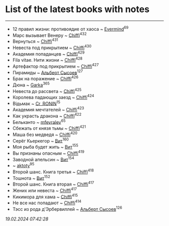 # List of the latest books with notes
---

* 12 правил жизни: противоядие от хаоса ~ [Evermind](users/302/302928912-vkontakte)<sup>69</sup>
* Марс вызывает Венеру ~ [Chiffi](users/105/105831994080785626680-google)<sup>432</sup>
* Вернуться ~ [Chiffi](users/105/105831994080785626680-google)<sup>431</sup>
* Невеста под прикрытием ~ [Chiffi](users/105/105831994080785626680-google)<sup>430</sup>
* Академия попаданцев ~ [Chiffi](users/105/105831994080785626680-google)<sup>429</sup>
* Fila vitae. Нити жизни ~ [Chiffi](users/105/105831994080785626680-google)<sup>428</sup>
* Артефактор под прикрытием ~ [Chiffi](users/105/105831994080785626680-google)<sup>427</sup>
* Пирамиды ~ [Альберт Сысоев](users/474/47446642-vkontakte)<sup>127</sup>
* Брак на поражение ~ [Chiffi](users/105/105831994080785626680-google)<sup>426</sup>
* Дюна ~ [Garka](users/115/115753719718250012620-google)<sup>365</sup>
* Невеста до рассвета ~ [Chiffi](users/105/105831994080785626680-google)<sup>425</sup>
* Королева падающих заезд ~ [Chiffi](users/105/105831994080785626680-google)<sup>424</sup>
* Відьмак ~ [Cr_RONIN](users/112/112090473416384685204-google)<sup>15</sup>
* Академия мечтателей ~ [Chiffi](users/105/105831994080785626680-google)<sup>423</sup>
* Как украсть дракона ~ [Chiffi](users/105/105831994080785626680-google)<sup>422</sup>
* Бельканто ~ [mfevralev](users/140/140966150-vkontakte)<sup>65</sup>
* Сбежать от князя тьмы ~ [Chiffi](users/105/105831994080785626680-google)<sup>421</sup>
* Маша без медведя ~ [Chiffi](users/105/105831994080785626680-google)<sup>420</sup>
* Серёг Кьеркегор ~ [Вит](users/300/300273923-vkontakte)<sup>160</sup>
* Моя рыба будет жить ~ [Вит](users/300/300273923-vkontakte)<sup>155</sup>
* Вы признаны опасным ~ [Chiffi](users/105/105831994080785626680-google)<sup>419</sup>
* Заводной апельсин ~ [Вит](users/300/300273923-vkontakte)<sup>154</sup>
*  ~ [aktoty](users/275/275766107-vkontakte)<sup>95</sup>
* Второй шанс. Книга третья ~ [Chiffi](users/105/105831994080785626680-google)<sup>418</sup>
* Тошнота ~ [Вит](users/300/300273923-vkontakte)<sup>152</sup>
* Второй шанс. Книга вторая ~ [Chiffi](users/105/105831994080785626680-google)<sup>417</sup>
* Жених или невеста ~ [Chiffi](users/105/105831994080785626680-google)<sup>417</sup>
* Кикимора для хама ~ [Chiffi](users/105/105831994080785626680-google)<sup>415</sup>
* Не все нас попадают ~ [Chiffi](users/105/105831994080785626680-google)<sup>414</sup>
* Тэсс из рода д'Эрбервиллей ~ [Альберт Сысоев](users/474/47446642-vkontakte)<sup>126</sup>


_19.02.2024 07:42:28_
